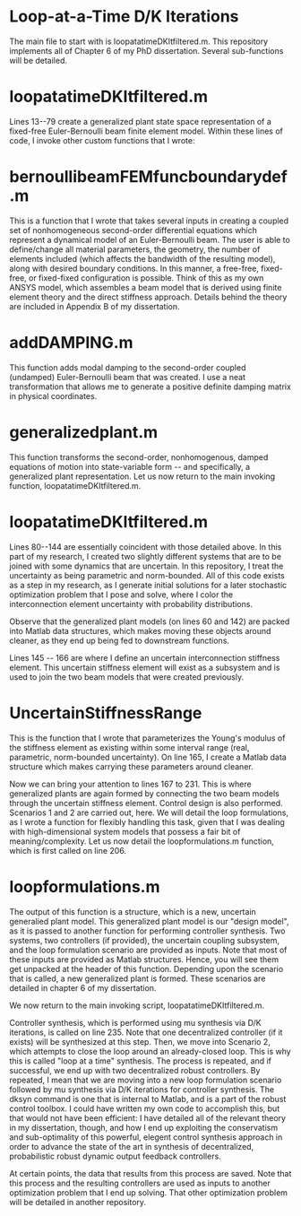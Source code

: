 
# Loop-at-a-Time D/K Iterations
The main file to start with is loopatatimeDKItfiltered.m.  This repository implements all of Chapter 6 of my PhD dissertation.  Several sub-functions will be detailed.  


# loopatatimeDKItfiltered.m

Lines 13--79 create a generalized plant state space representation of a fixed-free Euler-Bernoulli beam finite element model.  Within these lines of code, I invoke other custom functions that I wrote: 

# bernoullibeamFEMfuncboundarydef.m
This is a function that I wrote that takes several inputs in creating a coupled set of nonhomogeneous second-order differential equations which represent a dynamical model of an Euler-Bernoulli beam.  The user is able to define/change all material parameters, the geometry, the number of elements included (which affects the bandwidth of the resulting model), along with desired boundary conditions.  In this manner, a free-free, fixed-free, or fixed-fixed configuration is possible. Think of this as my own ANSYS model, which assembles a beam model that is derived using finite element theory and the direct stiffness approach.  Details behind the theory are included in Appendix B of my dissertation. 

# addDAMPING.m
This function adds modal damping to the second-order coupled (undamped) Euler-Bernoulli beam that was created.  I use a neat transformation that allows me to generate a positive definite damping matrix in physical coordinates.

# generalizedplant.m
This function transforms the second-order, nonhomogenous, damped equations of motion into state-variable form -- and specifically, a generalized plant representation.  Let us now return to the main invoking function, loopatatimeDKItfiltered.m.

# loopatatimeDKItfiltered.m
Lines 80--144 are essentially coincident with those detailed above.  In this part of my research, I created two slightly different systems that are to be joined with some dynamics that are uncertain.  In this repository, I treat the uncertainty as being parametric and norm-bounded.  All of this code exists as a step in my research, as I generate initial solutions for a later stochastic optimization problem that I pose and solve, where I color the interconnection element uncertainty with probability distributions.

Observe that the generalized plant models (on lines 60 and 142) are packed into Matlab data structures, which makes moving these objects around cleaner, as they end up being fed to downstream functions.

Lines 145 -- 166 are where I define an uncertain interconnection stiffness element.  This uncertain stiffness element will exist as a subsystem and is used to join the two beam models that were created previously.

# UncertainStiffnessRange
This is the function that I wrote that parameterizes the Young's modulus of the stiffness element as existing within some interval range (real, parametric, norm-bounded uncertainty).  On line 165, I create a Matlab data structure which makes carrying these parameters around cleaner.  

Now we can bring your attention to lines 167 to 231.  This is where generalized plants are again formed by connecting the two beam models through the uncertain stiffness element.  Control design is also performed.  Scenarios 1 and 2 are carried out, here.  We will detail the loop formulations, as I wrote a function for flexibly handling this task, given that I was dealing with high-dimensional system models that possess a fair bit of meaning/complexity.  Let us now detail the loopformulations.m function, which is first called on line 206.

# loopformulations.m
The output of this function is a structure, which is a new, uncertain generalied plant model.  This generalized plant model is our "design model", as it is passed to another function for performing controller synthesis.  Two systems, two controllers (if provided), the uncertain coupling subsystem, and the loop formulation scenario are provided as inputs.  Note that most of these inputs are provided as Matlab structures.  Hence, you will see them get unpacked at the header of this function.  Depending upon the scenario that is called, a new generalized plant is formed.  These scenarios are detailed in chapter 6 of my dissertation.

We now return to the main invoking script, loopatatimeDKItfiltered.m.  

Controller synthesis, which is performed using mu synthesis via D/K iterations, is called on line 235.  Note that one decentralized controller (if it exists) will be synthesized at this step.  Then, we move into Scenario 2, which attempts to close the loop around an already-closed loop.  This is why this is called "loop at a time" synthesis.  The process is repeated, and if successful, we end up with two decentralized robust controllers.  By repeated, I mean that we are moving into a new loop formulation scenario followed by mu synthesis via D/K iterations for controller synthesis.  The dksyn command is one that is internal to Matlab, and is a part of the robust control toolbox.  I could have written my own code to accomplish this, but that would not have been efficient: I have detailed all of the relevant theory in my dissertation, though, and how I end up exploiting the conservatism and sub-optimality of this powerful, elegent control synthesis approach in order to advance the state of the art in synthesis of decentralized, probabilistic robust dynamic output feedback controllers.  

At certain points, the data that results from this process are saved.  Note that this process and the resulting controllers are used as inputs to another optimization problem that I end up solving.  That other optimization problem will be detailed in another repository.  


